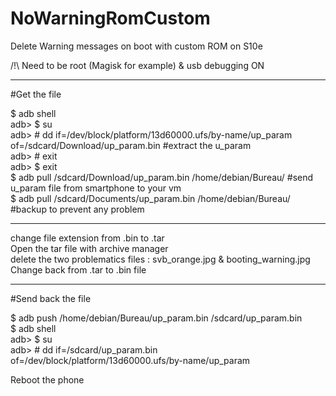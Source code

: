 # NoWarningRomCustom
Delete Warning messages on boot with custom ROM on S10e  

/!\ Need to be root (Magisk for example) & usb debugging ON  

--------------
  
#Get the file  
  
$ adb shell  
adb> $ su  
adb> # dd if=/dev/block/platform/13d60000.ufs/by-name/up_param of=/sdcard/Download/up_param.bin #extract the u_param  
adb> # exit  
adb> $ exit  
$ adb pull /sdcard/Download/up_param.bin /home/debian/Bureau/ #send u_param file from smartphone to your vm  
$ adb pull /sdcard/Documents/up_param.bin /home/debian/Bureau/ #backup to prevent any problem  
  
--------------
  
change file extension from .bin to .tar  
Open the tar file with archive manager  
delete the two problematics files : svb_orange.jpg & booting_warning.jpg  
Change back from .tar to .bin file  
  
--------------
  
#Send back the file  
  
$ adb push /home/debian/Bureau/up_param.bin /sdcard/up_param.bin  
$ adb shell  
adb> $ su  
adb> # dd if=/sdcard/up_param.bin of=/dev/block/platform/13d60000.ufs/by-name/up_param  
  
Reboot the phone  
